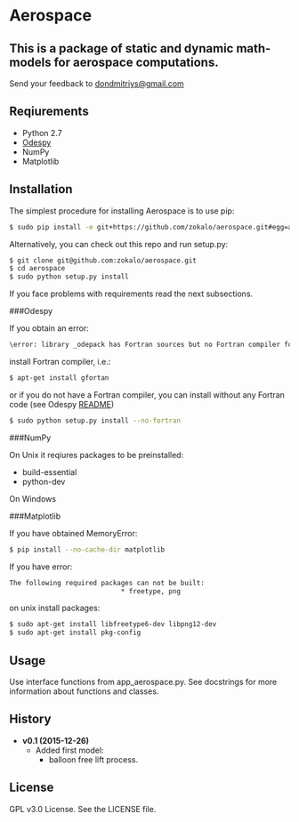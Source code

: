# Aerospace

This is a package of static and dynamic math-models for aerospace computations.
---
Send your feedback to dondmitriys@gmail.com

## Reqiurements

* Python 2.7
* [Odespy](https://github.com/hplgit/odespy)
* NumPy
* Matplotlib

## Installation

The simplest procedure for installing Aerospace is to use pip:


```bash
$ sudo pip install -e git+https://github.com/zokalo/aerospace.git#egg=aerospace
```

Alternatively, you can check out this repo and run setup.py:


```bash
$ git clone git@github.com:zokalo/aerospace.git
$ cd aerospace
$ sudo python setup.py install
```

If you face problems with requirements read the next subsections.

###Odespy

If you obtain an error:


```bash
\error: library _odepack has Fortran sources but no Fortran compiler found
```

install Fortran compiler, i.e.:


```bash
$ apt-get install gfortan
```

or if you do not have a Fortran compiler, you can install without any 
Fortran code (see Odespy [README](https://github.com/hplgit/odespy/blob/master/README.md))


```bash
$ sudo python setup.py install --no-fortran
```

###NumPy

On Unix it reqiures packages to be preinstalled:

* build-essential
* python-dev

On Windows 

###Matplotlib

If you have obtained MemoryError:


```bash
$ pip install --no-cache-dir matplotlib
```

If you have error:


```bash
The following required packages can not be built:
                            * freetype, png
```

on unix install packages:


```bash
$ sudo apt-get install libfreetype6-dev libpng12-dev
$ sudo apt-get install pkg-config
```

## Usage

Use interface functions from app_aerospace.py.
See docstrings for more information about functions and classes.

## History

* **v0.1 (2015-12-26)**
    * Added first model:
        - balloon free lift process.
       
## License

GPL v3.0 License. See the LICENSE file.